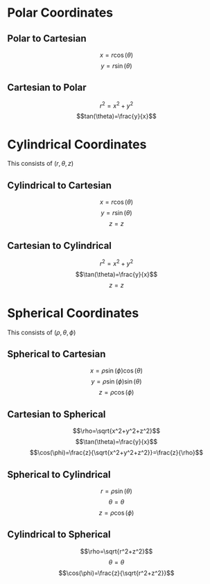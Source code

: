 # Polar Coordinates

## Polar to Cartesian

$$x=r\cos(\theta)$$
$$y=r\sin(\theta)$$

## Cartesian to Polar

$$r^2=x^2+y^2$$
$$tan(\theta)=\frac{y}{x}$$

# Cylindrical Coordinates

This consists of $(r, \theta, z)$

## Cylindrical to Cartesian

$$x=r\cos(\theta)$$
$$y=r\sin(\theta)$$
$$z=z$$

## Cartesian to Cylindrical

$$r^2=x^2+y^2$$
$$\tan(\theta)=\frac{y}{x}$$
$$z=z$$

# Spherical Coordinates

This consists of $(\rho, \theta, \phi)$

## Spherical to Cartesian

$$x=\rho\sin(\phi)\cos(\theta)$$
$$y=\rho\sin(\phi)\sin(\theta)$$
$$z=\rho\cos(\phi)$$

## Cartesian to Spherical

$$\rho=\sqrt{x^2+y^2+z^2}$$
$$\tan(\theta)=\frac{y}{x}$$
$$\cos(\phi)=\frac{z}{\sqrt{x^2+y^2+z^2}}=\frac{z}{\rho}$$

## Spherical to Cylindrical

$$r=\rho\sin(\theta)$$
$$\theta=\theta$$
$$z=\rho\cos(\phi)$$

## Cylindrical to Spherical

$$\rho=\sqrt{r^2+z^2}$$
$$\theta=\theta$$
$$\cos(\phi)=\frac{z}{\sqrt{r^2+z^2}}$$
